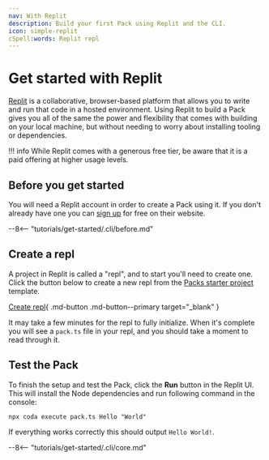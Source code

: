 ```yaml
---
nav: With Replit
description: Build your first Pack using Replit and the CLI.
icon: simple-replit
cSpell:words: Replit repl
---
```


# Get started with Replit

[Replit][replit_home] is a collaborative, browser-based platform that allows you to write and run that code in a hosted environment. Using Replit to build a Pack gives you all of the same the power and flexibility that comes with building on your local machine, but without needing to worry about installing tooling or dependencies.

!!! info
    While Replit comes with a generous free tier, be aware that it is a paid offering at higher usage levels.


## Before you get started

You will need a Replit account in order to create a Pack using it. If you don't already have one you can [sign up][replit_signup] for free on their website.

--8<-- "tutorials/get-started/.cli/before.md"


## Create a repl

A project in Replit is called a "repl", and to start you'll need to create one. Click the button below to create a new repl from the [Packs starter project][github_packs_starter] template.

[Create repl][replit_from_github]{ .md-button .md-button--primary target="_blank" }

It may take a few minutes for the repl to fully initialize. When it's complete you will see a `pack.ts` file in your repl, and you should take a moment to read through it.


## Test the Pack

To finish the setup and test the Pack, click the **Run** button in the Replit UI. This will install the Node dependencies and run following command in the console:

```shell
npx coda execute pack.ts Hello "World"
```

If everything works correctly this should output `Hello World!`.


--8<-- "tutorials/get-started/.cli/core.md"


[replit_home]: https://replit.com/
[replit_signup]: https://replit.com/signup
[replit_from_github]: https://replit.com/new/github/coda/packs-starter
[github_packs_starter]: https://github.com/coda/packs-starter

